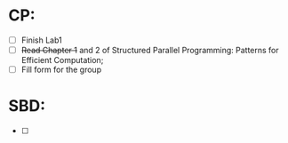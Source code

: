 
# CP:
- [ ] Finish Lab1
- [ ] ~~Read Chapter 1~~ and 2 of Structured Parallel Programming: Patterns for Efficient Computation;
- [ ] Fill form for the group

# SBD:
- [ ] 